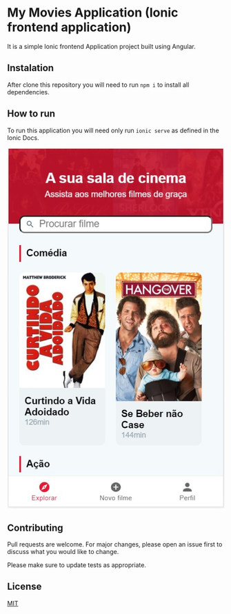 # My Movies Application (Ionic frontend application)
It is a simple Ionic frontend Application project built using Angular.

## Instalation
After clone this repository you will need to run `npm i` to install all dependencies.

## How to run
To run this application you will need only run `ionic serve` as defined in the Ionic Docs.

![Application Example](https://github.com/andrefillypesilva/my-movies-app/blob/master/application_example.jpg?raw=true)

## Contributing
Pull requests are welcome. For major changes, please open an issue first to discuss what you would like to change.

Please make sure to update tests as appropriate.

## License
[MIT](https://choosealicense.com/licenses/mit/)
